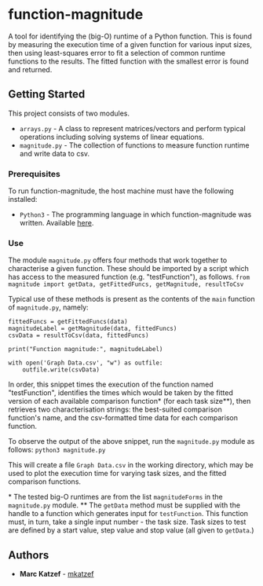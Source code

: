 # function-magnitude

A tool for identifying the (big-O) runtime of a Python function. This is found by measuring the execution time of a given function for various input sizes, then using least-squares error to fit a selection of common runtime functions to the results. The fitted function with the smallest error is found and returned.

## Getting Started

This project consists of two modules.
* `arrays.py` - A class to represent matrices/vectors and perform typical operations including solving systems of linear equations.
* `magnitude.py` - The collection of functions to measure function runtime and write data to csv.

### Prerequisites

To run function-magnitude, the host machine must have the following installed:
* `Python3` - The programming language in which function-magnitude was written. Available [here](https://www.python.org/).

### Use

The module `magnitude.py` offers four methods that work together to characterise a given function. These should be imported by a script which has access to the measured function (e.g. "testFunction"), as follows.
`from magnitude import getData, getFittedFuncs, getMagnitude, resultToCsv`

Typical use of these methods is present as the contents of the `main` function of `magnitude.py`, namely:
```data = getData('testFunction', testTaskGen, 1, 100, 10001, 100)
fittedFuncs = getFittedFuncs(data)
magnitudeLabel = getMagnitude(data, fittedFuncs)
csvData = resultToCsv(data, fittedFuncs)

print("Function magnitude:", magnitudeLabel)

with open('Graph Data.csv', "w") as outfile:
    outfile.write(csvData)
```

In order, this snippet times the execution of the function named "testFunction", identifies the times which would be taken by the fitted version of each available comparison function\* (for each task size\*\*), then retrieves two characterisation strings: the best-suited comparison function's name, and the csv-formatted time data for each comparison function. 

To observe the output of the above snippet, run the `magnitude.py` module as follows:
`python3 magnitude.py`

This will create a file `Graph Data.csv` in the working directory, which may be used to plot the execution time for varying task sizes, and the fitted comparison functions.

\* The tested big-O runtimes are from the list `magnitudeForms` in the `magnitude.py` module.
\** The `getData` method must be supplied with the handle to a function which generates input for `testFunction`. This function must, in turn, take a single input number - the task size. Task sizes to test are defined by a start value, step value and stop value (all given to `getData`.)

## Authors

* **Marc Katzef** - [mkatzef](https://github.com/mkatzef)

